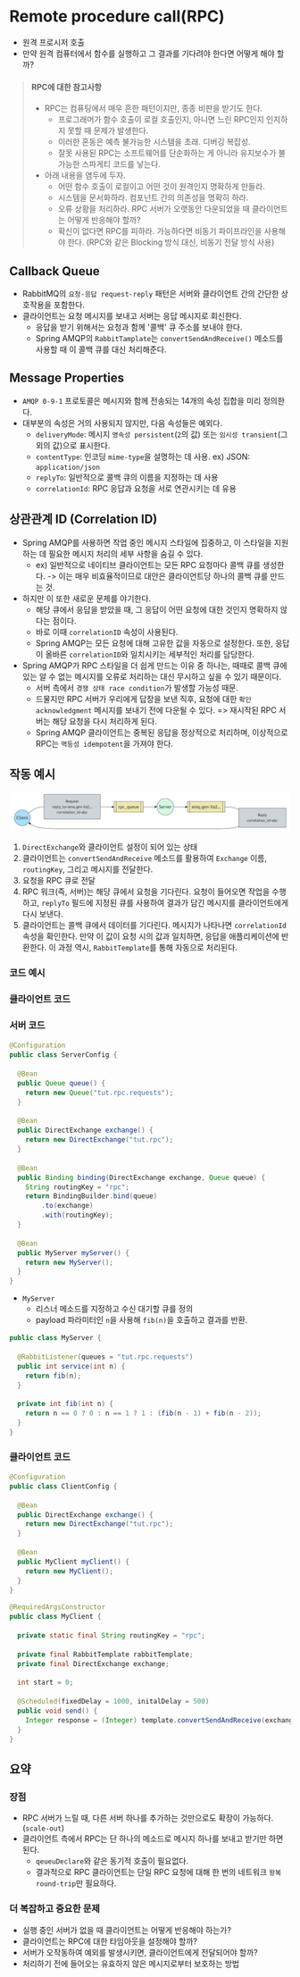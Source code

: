 # Remote procedure call(RPC)

- 원격 프로시저 호출
- 만약 원격 컴퓨터에서 함수를 실행하고 그 결과를 기다려야 한다면 어떻게 해야 할까?

> #### RPC에 대한 참고사항
> - RPC는 컴퓨팅에서 매우 흔한 패턴이지만, 종종 비판을 받기도 한다.
>   - 프로그래머가 함수 호출이 로컬 호출인지, 아니면 느린 RPC인지 인지하지 못할 때 문제가 발생한다.
>   - 이러한 혼동은 예측 불가능한 시스템을 초래. 디버깅 복잡성.
>   - 잘못 사용된 RPC는 소프트웨어를 단순화하는 게 아니라 유지보수가 불가능한 스파게티 코드를 낳는다.
> - 아래 내용을 염두에 두자.
>   - 어떤 함수 호출이 로컬이고 어떤 것이 원격인지 명확하게 만들라.
>   - 시스템을 문서화하라. 컴포넌트 간의 의존성을 명확히 하라.
>   - 오류 상황을 처리하라. RPC 서버가 오랫동안 다운되었을 때 클라이언트는 어떻게 반응해야 할까?
>   - 확신이 없다면 RPC를 피하라. 가능하다면 비동기 파이프라인을 사용해야 한다. (RPC와 같은 Blocking 방식 대신, 비동기 전달 방식 사용)

## Callback Queue

- RabbitMQ의 `요청-응답 request-reply` 패턴은 서버와 클라이언트 간의 간단한 상호작용을 포함한다.
- 클라이언트는 요청 메시지를 보내고 서버는 응답 메시지로 회신한다.
  - 응답을 받기 위해서는 요청과 함께 '콜백' 큐 주소를 보내야 한다.
  - Spring AMQP의 `RabbitTamplate`는 `convertSendAndReceive()` 메소드를 사용할 때 이 콜백 큐를 대신 처리해준다.

## Message Properties

- `AMQP 0-9-1` 프로토콜은 메시지와 함께 전송되는 14개의 속성 집합을 미리 정의한다.
- 대부분의 속성은 거의 사용되지 않지만, 다음 속성들은 예외다.
  - `deliveryMode`: 메시지 `영속성 persistent`(`2`의 값) 또는 `임시성 transient`(그 외의 값)으로 표시한다.
  - `contentType`: 인코딩 `mime-type`을 설명하는 데 사용. ex) JSON: `application/json`
  - `replyTo`: 일반적으로 콜백  큐의 이름을 지정하는 데 사용
  - `correlationId`: RPC 응답과 요청을 서로 연관시키는 데 유용

## 상관관계 ID (Correlation ID)

- Spring AMQP를 사용하면 작업 중인 메시지 스타일에 집중하고, 이 스타일을 지원하는 데 필요한 메시지 처리의 세부 사항을 숨길 수 있다.
  - ex) 일반적으로 네이티브 클라이언트는 모든 RPC 요청마다 콜백 큐를 생성한다. -> 이는 매우 비효율적이므로 대안은 클라이언트당 하나의 콜백 큐를 만드는 것.
- 하지만 이 또한 새로운 문제를 야기한다.
  - 해당 큐에서 응답을 받았을 때, 그 응답이 어떤 요청에 대한 것인지 명확하지 않다는 점이다.
  - 바로 이때 `correlationID` 속성이 사용된다.
  - Spring AMQP는 모든 요청에 대해 고유한 값을 자동으로 설정한다. 또한, 응답이 올바른 `correlationID`와 일치시키는 세부적인 처리를 담당한다.
- Spring AMQP가 RPC 스타일을 더 쉽게 만드는 이유 중 하나는, 때때로 콜백 큐에 있는 알 수 없는 메시지를 오류로 처리하는 대신 무시하고 싶을 수 있기 때문이다.
  - 서버 측에서 `경쟁 상태 race condition`가 발생할 가능성 때문.
  - 드물지만 RPC 서버가 우리에게 답장을 보낸 직후, 요청에 대한 `확인 acknowledgment` 메시지를 보내기 전에 다운될 수 있다. => 재시작된 RPC 서버는 해당 요청을 다시 처리하게 된다.
  - Spring AMQP 클라이언트는 중복된 응답을 정상적으로 처리하며, 이상적으로 RPC는 `멱등성 idempotent`을 가져야 한다.

## 작동 예시

<img src="img/rpc01.png">

1. `DirectExchange`와 클라이언트 설정이 되어 있는 상태
2. 클라이언트는 `convertSendAndReceive` 메소드를 활용하여 `Exchange` 이름, `routingKey`, 그리고 메시지를 전달한다.
3. 요청을 RPC 큐로 전달
4. RPC 워크(즉, 서버)는 해당 큐에서 요청을 기다린다. 요청이 들어오면 작업을 수행하고, `replyTo` 필드에 지정된 큐를 사용하여 결과가 담긴 메시지를 클라이언트에게 다시 보낸다.
5. 클라이언트는 콜백 큐에서 데이터를 기다린다. 메시지가 나타나면 `correlationId` 속성을 확인한다. 만약 이 값이 요청 시의 값과 일치하면, 응답을 애플리케이션에 반환한다. 이 과정 역시, `RabbitTemplate`를 통해 자동으로 처리된다.

### 코드 예시

### 클라이언트 코드

### 서버 코드

```java
@Configuration
public class ServerConfig {
  
  @Bean
  public Queue queue() {
    return new Queue("tut.rpc.requests");
  }
  
  @Bean
  public DirectExchange exchange() {
    return new DirectExchange("tut.rpc");
  }
  
  @Bean
  public Binding binding(DirectExchange exchange, Queue queue) {
    String routingKey = "rpc";
    return BindingBuilder.bind(queue)
        .to(exchange)
        .with(routingKey);
  }
  
  @Bean
  public MyServer myServer() {
    return new MyServer();
  }
}
```

- `MyServer`
  - 리스너 메소드를 지정하고 수신 대기할 큐를 정의
  - payload 파라미터인 `n`을 사용해 `fib(n)`을 호출하고 결과를 반환.

```java
public class MyServer {
  
  @RabbitListener(queues = "tut.rpc.requests")
  public int service(int n) {
    return fib(n);
  }

  private int fib(int n) {
    return n == 0 ? 0 : n == 1 ? 1 : (fib(n - 1) + fib(n - 2));
  }
}
```

### 클라이언트 코드

```java
@Configuration
public class ClientConfig {
  
  @Bean 
  public DirectExchange exchange() {
    return new DirectExchange("tut.rpc");
  }
  
  @Bean
  public MyClient myClient() {
    return new MyClient();
  }
}
```

```java
@RequiredArgsConstructor
public class MyClient {
  
  private static final String routingKey = "rpc"; 
  
  private final RabbitTemplate rabbitTemplate;
  private final DirectExchange exchange;
  
  int start = 0;
  
  @Scheduled(fixedDelay = 1000, initalDelay = 500)
  public void send() {
    Integer response = (Integer) template.convertSendAndReceive(exchange.getName(), routingKey, start++);
  }
}
```

## 요약

### 장점

- RPC 서버가 느릴 때, 다른 서버 하나를 추가하는 것만으로도 확장이 가능하다. (`scale-out`)
- 클라이언트 측에서 RPC는 단 하나의 메소드로 메시지 하나를 보내고 받기만 하면 된다.
  - `qeueuDeclare`와 같은 동기적 호출이 필요없다.
  - 결과적으로 RPC 클라이언트는 단일 RPC 요청에 대해 한 번의 네트워크 `왕복 round-trip`만 필요하다.

### 더 복잡하고 중요한 문제

- 실행 중인 서버가 없을 때 클라이언트는 어떻게 반응해야 하는가?
- 클라이언트는 RPC에 대한 타임아웃을 설정해야 할까?
- 서버가 오작동하여 예외를 발생시키면, 클라이언트에게 전달되어야 할까?
- 처리하기 전에 들어오는 유효하지 않은 메시지로부터 보호하는 방법


